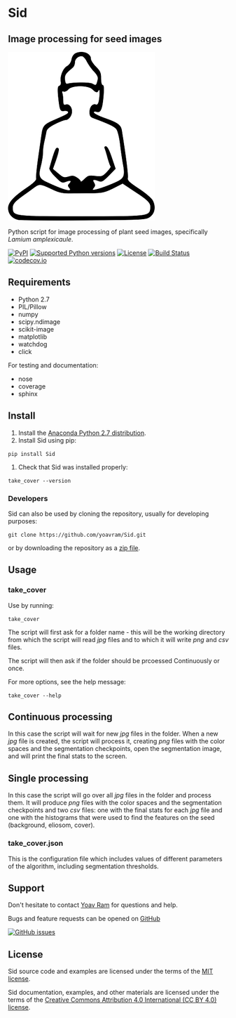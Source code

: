 # Sid
## Image processing for seed images

![Logo](https://raw.githubusercontent.com/yoavram/Sid/master/Sid.png)

Python script for image processing of plant seed images, specifically _Lamium amplexicaule_.

[![PyPI](https://img.shields.io/pypi/v/Sid.svg)](https://pypi.python.org/pypi/Sid/)
[![Supported Python versions](https://img.shields.io/pypi/pyversions/Sid.svg)](https://pypi.python.org/pypi/Sid/)
[![License](https://img.shields.io/pypi/l/Sid.svg)](https://github.com/yoavram/Sid/blob/master/LICENCE.txt)
[![Build Status](https://travis-ci.org/yoavram/Sid.svg)](https://travis-ci.org/yoavram/Sid)
[![codecov.io](http://codecov.io/github/yoavram/Sid/coverage.svg?branch=master)](http://codecov.io/github/yoavram/Sid)

## Requirements

- Python 2.7
- PIL/Pillow
- numpy
- scipy.ndimage
- scikit-image
- matplotlib
- watchdog
- click

For testing and documentation:

- nose
- coverage
- sphinx

## Install

1. Install the [Anaconda Python 2.7 distribution](https://www.continuum.io/downloads).
1. Install Sid using pip:
```
pip install Sid
```
1. Check that Sid was installed properly:
```
take_cover --version
```

### Developers

Sid can also be used by cloning the repository, usually for developing purposes:
```
git clone https://github.com/yoavram/Sid.git
```
or by downloading the repository as a [zip file](https://github.com/yoavram/Sid/archive/master.zip).

## Usage

### take_cover

Use by running:
```
take_cover
```
The script will first ask for a folder name - this will be the working directory from which the script will read _jpg_ files and to which it will write _png_ and _csv_ files.

The script will then ask if the folder should be prcoessed Continuously or once.

For more options, see the help message:
```
take_cover --help
```

## Continuous processing

In this case the script will wait for new _jpg_ files in the folder. When a new _jpg_ file is created, the script will process it, creating _png_ files with the color spaces and the segmentation checkpoints, open the segmentation image, and will print the final stats to the screen.

## Single processing

In this case the script will go over all _jpg_ files in the folder and process them. It will produce _png_ files with the color spaces and the segmentation checkpoints and two _csv_ files: one with the final stats for each _jpg_ file and one with the histograms that were used to find the features on the seed (background, eliosom, cover). 

### take_cover.json

This is the configuration file which includes values of different parameters of the algorithm, including segmentation thresholds. 

## Support
Don't hesitate to contact [Yoav Ram](http://www.yoavram.com) for questions and help.

Bugs and feature requests can be opened on [GitHub](https://github.com/yoavram/Sid/issues) 

[![GitHub issues](https://img.shields.io/github/issues/yoavram/Sid.svg)](https://github.com/yoavram/Sid)


## License

Sid source code and examples are licensed under the terms of the [MIT license](http://opensource.org/licenses/MIT).

Sid documentation, examples, and other materials are licensed under the terms of the [Creative Commons Attribution 4.0 International (CC BY 4.0) license](https://creativecommons.org/licenses/by/4.0/).

